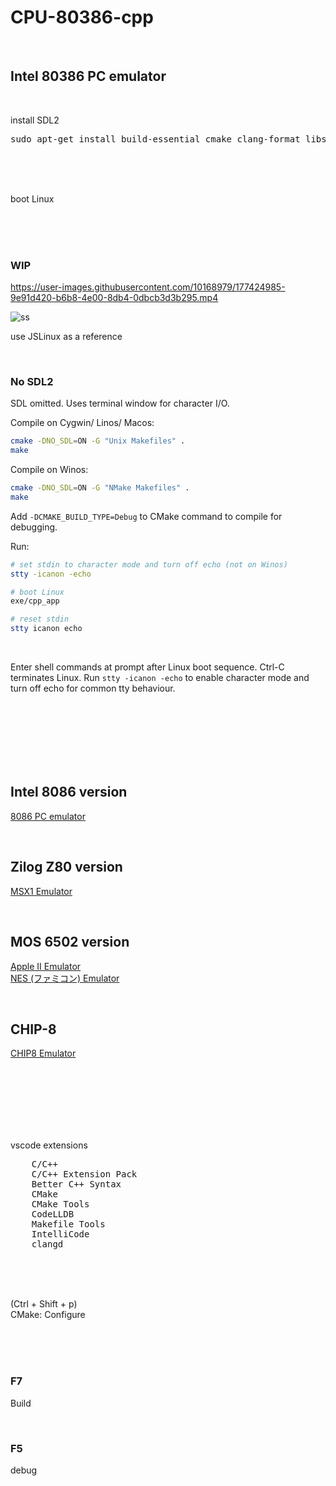 # CPU-80386-cpp

<br>

## Intel 80386 PC emulator

<br>

install SDL2

<pre>
sudo apt-get install build-essential cmake clang-format libsdl2-dev libsdl2-image-dev libsdl2-mixer-dev libsdl2-net-dev libsdl2-ttf-dev
</pre>

<br><br><br>

boot Linux

<br><br><br>

### WIP

https://user-images.githubusercontent.com/10168979/177424985-9e91d420-b6b8-4e00-8db4-0dbcb3d3b295.mp4

![ss](https://user-images.githubusercontent.com/10168979/177425392-062bc70e-73c5-4fb4-a054-42669a44c054.png)

use JSLinux as a reference

<br>

### No SDL2
SDL omitted. Uses terminal window for character I/O.

Compile on Cygwin/ Linos/ Macos:

```bash
cmake -DNO_SDL=ON -G "Unix Makefiles" .
make
```

Compile on Winos:

```bash
cmake -DNO_SDL=ON -G "NMake Makefiles" .
make
```

Add `-DCMAKE_BUILD_TYPE=Debug` to CMake command to compile for debugging.

Run:

```bash
# set stdin to character mode and turn off echo (not on Winos)
stty -icanon -echo

# boot Linux
exe/cpp_app

# reset stdin
stty icanon echo
```

<br>

Enter shell commands at prompt after Linux boot sequence. Ctrl-C terminates Linux. Run `stty -icanon -echo` to enable character mode and turn off echo for common tty behaviour.

<br><br><br><br><br><br>

## Intel 8086 version

[8086 PC emulator](https://github.com/kxkx5150/CPU-8086-cpp)

<br>

## Zilog Z80 version

[MSX1 Emulator](https://github.com/kxkx5150/CPU-Z80-cpp)

<br>

## MOS 6502 version

[Apple II Emulator](https://github.com/kxkx5150/CPU-6502-cpp)  
[NES (ファミコン) Emulator](https://github.com/kxkx5150/Famicom-cpp)  

<br>

## CHIP-8

[CHIP8 Emulator](https://github.com/kxkx5150/CPU-CHIP8-cpp)  


<br><br><br><br><br><br>

vscode extensions

<pre>
    C/C++
    C/C++ Extension Pack
    Better C++ Syntax
    CMake
    CMake Tools
    CodeLLDB
    Makefile Tools
    IntelliCode
    clangd
</pre>

<br><br><br>

(Ctrl + Shift + p)  
CMake: Configure

<br><br><br>

### F7

Build

<br>

### F5

debug

<br><br><br>
